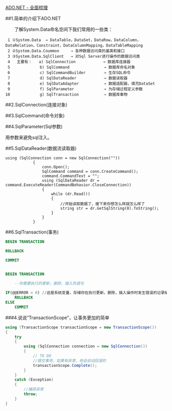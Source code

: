 ﻿[ADO.NET - 全面梳理 ](http://www.cnblogs.com/yangcaogui/archive/2012/06/09/2537086.html)


##1.简单的介绍下ADO.NET

 　　了解System.Data命名空间下我们常用的一些类：

```
 1 ①System.Data  → DataTable，DataSet，DataRow，DataColumn，DataRelation，Constraint，DataColumnMapping，DataTableMapping
 2 ②System.Data.Coummon     → 各种数据访问类的基类和接口
 3 ③System.Data.SqlClient   → 对Sql Server进行操作的数据访问类
 4   主要有：   a) SqlConnection            → 数据库连接器
 5             b) SqlCommand               → 数据库命名对象
 6             c) SqlCommandBuilder        → 生存SQL命令
 7             d) SqlDataReader            → 数据读取器
 8             e) SqlDataAdapter           → 数据适配器，填充DataSet
 9             f) SqlParameter             → 为存储过程定义参数
10             g) SqlTransaction           → 数据库事物

```

##2.SqlConnection(连接对象)


##3.SqlCommand(命令对象)


##4.SqlParameter(Sql参数)

用参数来避免sql注入。


##5.SqlDataReader(数据流读取器)

```
using (SqlConnection conn = new SqlConnection(""))
            {
                conn.Open();
                SqlCommand command = conn.CreateCommand();
                command.CommandText = "";
                using (SqlDataReader dr = command.ExecuteReader(CommandBehavior.CloseConnection))
                {
                    while (dr.Read())
                    {
                        //开始读取数据了，接下来你想怎么样就怎么样了
                        string str = dr.GetSqlString(0).ToString();
                    }
                }
            }
```


##6.SqlTransaction(事务)

```sql
BEGIN TRANSACTION

ROLLBACK

COMMIT


BEGIN TRANSACTION

    --你需要执行的更新，删除，插入的语句
    
IF(@@ERROR > 0) //这是系统变量，存储你在执行更新，删除，插入操作时发生错误的记录编号
    ROLLBACK
ELSE
    COMMIT
```

###4.说说“TransactionScope”，让事务更加的简单 

```C#
using (TransactionScope transactionScope = new TransactionScope())
{
    try
    {
        using (SqlConnection connection = new SqlConnection())
        {
            // TO DO
            //提交事务，如果有异常，他会自动回滚的
            transactionScope.Complete();
        }
    }
    catch (Exception)
    {
        //捕获异常
        throw;
    }
}
```
